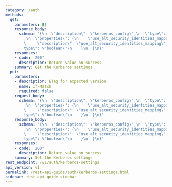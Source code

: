 ```yaml
---
category: /auth
methods:
  get:
    parameters: []
    response_body:
      schema: "{\n  \"description\": \"kerberos_config\",\n  \"type\": \"object\"\
        ,\n  \"properties\": {\n    \"use_alt_security_identities_mapping\": {\n \
        \     \"description\": \"use_alt_security_identities_mapping\",\n      \"\
        type\": \"boolean\"\n    }\n  }\n}"
    responses:
    - code: '200'
      description: Return value on success
    summary: Get the Kerberos settings
  put:
    parameters:
    - description: ETag for expected version
      name: If-Match
      required: false
    request_body:
      schema: "{\n  \"description\": \"kerberos_config\",\n  \"type\": \"object\"\
        ,\n  \"properties\": {\n    \"use_alt_security_identities_mapping\": {\n \
        \     \"description\": \"use_alt_security_identities_mapping\",\n      \"\
        type\": \"boolean\"\n    }\n  }\n}"
    response_body:
      schema: "{\n  \"description\": \"kerberos_config\",\n  \"type\": \"object\"\
        ,\n  \"properties\": {\n    \"use_alt_security_identities_mapping\": {\n \
        \     \"description\": \"use_alt_security_identities_mapping\",\n      \"\
        type\": \"boolean\"\n    }\n  }\n}"
    responses:
    - code: '200'
      description: Return value on success
    summary: Set the Kerberos settings
rest_endpoint: /v1/auth/kerberos-settings
api_version: v1
permalink: /rest-api-guide/auth/kerberos-settings.html
sidebar: rest_api_guide_sidebar
---
```

